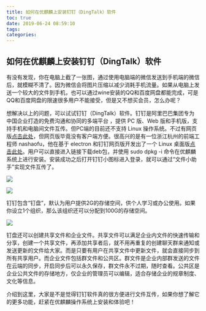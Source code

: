 ```yaml
---
title: 如何在优麒麟上安装钉钉（DingTalk）软件
toc: true
date: 2019-06-24 08:59:10
tags:
categories:
---
```






## 如何在优麒麟上安装钉钉（DingTalk）软件

有没有发现，你在电脑上截了一张图，通过使用电脑端的微信发送到手机端的微信后，就模糊不清了。因为微信会将图片压缩以减少消耗手机流量。如果从电脑上发送一个较大的文件到手机，也可以通过wine安装的QQ和百度网盘都能完成，可是QQ和百度网盘的限速很多用户不能接受，但是又不想买会员，怎么办呢？

想解决以上的问题，可以试试钉钉（DingTalk）软件。钉钉是阿里巴巴集团专为中国企业打造的免费沟通和协同的多端平台 ，提供 PC 版、Web 版和手机版，支持手机和电脑间文件互传。但PC端的目前还不支持 Linux 操作系统。不过有网页版[点击此处](https://im.dingtalk.com/)，但网页版毕竟没有客户端方便。很高兴的是有一位浙江杭州的前端工程师 nashaofu，他在基于 electron 和钉钉网页版开发出了一个 Linux 桌面版[点击此处](https://github.com/nashaofu/dingtalk/releases/)。用户可以直接进入链接下载deb包，并使用 sudo dpkg -i 命令在优麒麟系统上进行安装。安装成功之后打开钉钉小图标进入登录，就可以通过“文件小助手”实现文件互传了。

![](http://www.ubuntukylin.com/upload/201905/1558408249639784.png)

![](http://www.ubuntukylin.com/upload/201905/1558408303746087.jpg)

钉钉包含“钉盘”，默认为用户提供2G的存储空间，供个人学习或办公使用。如果你设立1个组织，那么该组织还可以分配到100G的存储空间。

![](http://www.ubuntukylin.com/upload/201905/1558408330926071.jpg)

钉盘还可以创建共享文件和企业文件。共享文件可以满足企业内文件的快速传输和分享，创建一个共享文件，再添加共享者后，就不用再重复的创建聊天群来通知或发送更新的文件给大家。而是只要有用户在共享文件中更新文件，就会直接同步到所有共享用户。而企业文件包括群文件和公共区。群文件是企业内部群发送的文件在云端的同步，开启同步后可以永久保存，群文件永不过期，随时查看。公共区是企业公共文件的存储地方，仅企业的管理员可以编辑，适合存储企业的规章制度、文化等信息。

介绍到这里，大家是不是觉得钉钉软件真的很方便进行文件互传，如果你想了解它的更多功能，赶紧在优麒麟操作系统上安装和体验吧！
